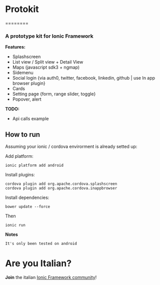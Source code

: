 # Protokit
========
### A prototype kit for **Ionic Framework**

**Features:**

* Splashscreen
* List view / Split view + Detail View
* Maps (javascript sdk3 + ngmap)
* Sidemenu
* Social login {via auth0, twitter, facebook, linkedin, github | use In app browser plugin}
* Cards
* Setting page {form, range slider, toggle}
* Popover, alert

**TODO:**
* Api calls example

## How to run

Assuming your ionic / cordova envirorment is already setted up:

Add platform:
```
ionic platform add android
```
Install plugins:
```
cordova plugin add org.apache.cordova.splashscreen
cordova plugin add org.apache.cordova.inappbrowser
```
Install dependencies:
```
bower update --force
```

Then
```
ionic run
```

**Notes**
```
It's only been tested on android 
```

# Are you Italian?
**Join** the italian [Ionic Framework community](https://www.facebook.com/groups/380772785422827/)!
